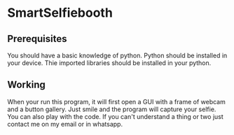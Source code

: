 # SmartSelfiebooth



<h2>Prerequisites</h2>

You should have a basic knowledge of python. Python should be installed in your device. Thie imported libraries should be installed in your python.

<h2>Working</h2>

When your run this program, it will first open a GUI with a frame of webcam and a button gallery. Just smile and the program will capture your selfie. You can also play with the code. If you can't understand a thing or two just contact me on my email or in whatsapp.
